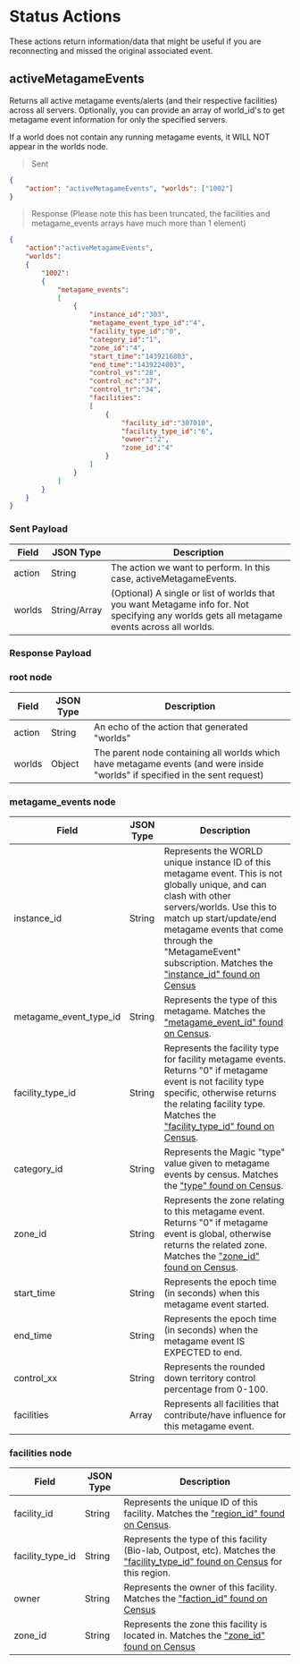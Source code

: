 # Status Actions

These actions return information/data that might be useful if you are reconnecting and missed the original associated event.

## activeMetagameEvents

Returns all active metagame events/alerts (and their respective facilities) across all servers. Optionally, you can provide an array of world_id's to get metagame event information for only the specified servers.

<aside class="warning">
If a world does not contain any running metagame events, it WILL NOT appear in the worlds node.
</aside>

> Sent

```json
{
    "action": "activeMetagameEvents", "worlds": ["1002"]
}
```

> Response
> (Please note this has been truncated, the facilities and metagame_events arrays have much more than 1 element)

```json
{
    "action":"activeMetagameEvents",
    "worlds":
    {
        "1002":
        {
            "metagame_events":
            [
                {
                    "instance_id":"303",
                    "metagame_event_type_id":"4",
                    "facility_type_id":"0",
                    "category_id":"1",
                    "zone_id":"4",
                    "start_time":"1439216803",
                    "end_time":"1439224003",
                    "control_vs":"28",
                    "control_nc":"37",
                    "control_tr":"34",
                    "facilities":
                    [
                        {
                            "facility_id":"307010",
                            "facility_type_id":"6",
                            "owner":"2",
                            "zone_id":"4"
                        }
                    ]
                }
            ]
        }
    }
}
```

### Sent Payload

| Field  | JSON Type    | Description                                                                                                                                  |
|--------|--------------|----------------------------------------------------------------------------------------------------------------------------------------------|
| action | String       | The action we want to perform. In this case, activeMetagameEvents.                                                                           |
| worlds | String/Array | (Optional) A single or list of worlds that you want Metagame info for. Not specifying any worlds gets all metagame events across all worlds. |

### Response Payload

### root node

| Field | JSON Type | Description |
|------------------------|-----------|-------------------------------------------------------------------------------------------------------------------------------------------------------------------------------------------------------------------------------------------------|
| action | String | An echo of the action that generated "worlds" |
| worlds | Object | The parent node containing all worlds which have metagame events (and were inside "worlds" if specified in the sent request) |

### metagame_events node

| Field | JSON Type | Description |
|------------------------|-----------|-------------------------------------------------------------------------------------------------------------------------------------------------------------------------------------------------------------------------------------------------------------------------------------------------------------------------------------------------------------------------------|
| instance_id | String | Represents the WORLD unique instance ID of this metagame event. This is not globally unique, and can clash with other servers/worlds. Use this to match up start/update/end metagame events that come through the "MetagameEvent" subscription. Matches the ["instance_id" found on Census](https://census.daybreakgames.com/get/ps2:v2/world_event/?type=METAGAME&c:limit=1) |
| metagame_event_type_id | String | Represents the type of this metagame. Matches the ["metagame_event_id" found on Census](http://census.daybreakgames.com/get/ps2:v2/metagame_event/?c:limit=1000). |
| facility_type_id | String | Represents the facility type for facility metagame events. Returns "0" if metagame event is not facility type specific, otherwise returns the relating facility type. Matches the ["facility_type_id" found on Census](http://census.daybreakgames.com/get/ps2:v2/facility_type/?c:limit=1000). |
| category_id | String | Represents the Magic "type" value given to metagame events by census. Matches the ["type" found on Census](http://census.daybreakgames.com/get/ps2:v2/metagame_event/?c:limit=1000). |
| zone_id | String | Represents the zone relating to this metagame event. Returns "0" if metagame event is global, otherwise returns the related zone. Matches the ["zone_id" found on Census](http://census.daybreakgames.com/get/ps2:v2/zone/?c:limit=1000). |
| start_time | String | Represents the epoch time (in seconds) when this metagame event started. |
| end_time | String | Represents the epoch time (in seconds) when the metagame event IS EXPECTED to end. |
| control_xx | String | Represents the rounded down territory control percentage from 0-100. |
| facilities | Array | Represents all facilities that contribute/have influence for this metagame event. |

### facilities node

| Field | JSON Type | Description |
|------------------|--------|---------------------------------------------------------------------------------------------------------------------------------------------------------------------------------------------------------|
| facility_id | String | Represents the unique ID of this facility. Matches the ["region_id" found on Census](http://census.daybreakgames.com/get/ps2:v2/region/?c:limit=1000). |
| facility_type_id | String | Represents the type of this facility (Bio-lab, Outpost, etc). Matches the ["facility_type_id" found on Census](http://census.daybreakgames.com/get/ps2:v2/facility_type/?c:limit=1000) for this region. |
| owner | String | Represents the owner of this facility. Matches the ["faction_id" found on Census](http://census.daybreakgames.com/get/ps2:v2/faction/?c:limit=1000) |
| zone_id | String | Represents the zone this facility is located in. Matches the ["zone_id" found on Census](http://census.daybreakgames.com/get/ps2:v2/zone/?c:limit=1000) |